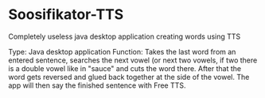 # Soosifikator-TTS
Completely useless java desktop application creating words using TTS

Type: Java desktop application
Function: Takes the last word from an entered sentence, searches the next vowel (or next two vowels, if two there is a double vowel like in "sauce" and cuts the word there.
After that the word gets reversed and glued back together at the side of the vowel. The app will then say the finished sentence with Free TTS.

